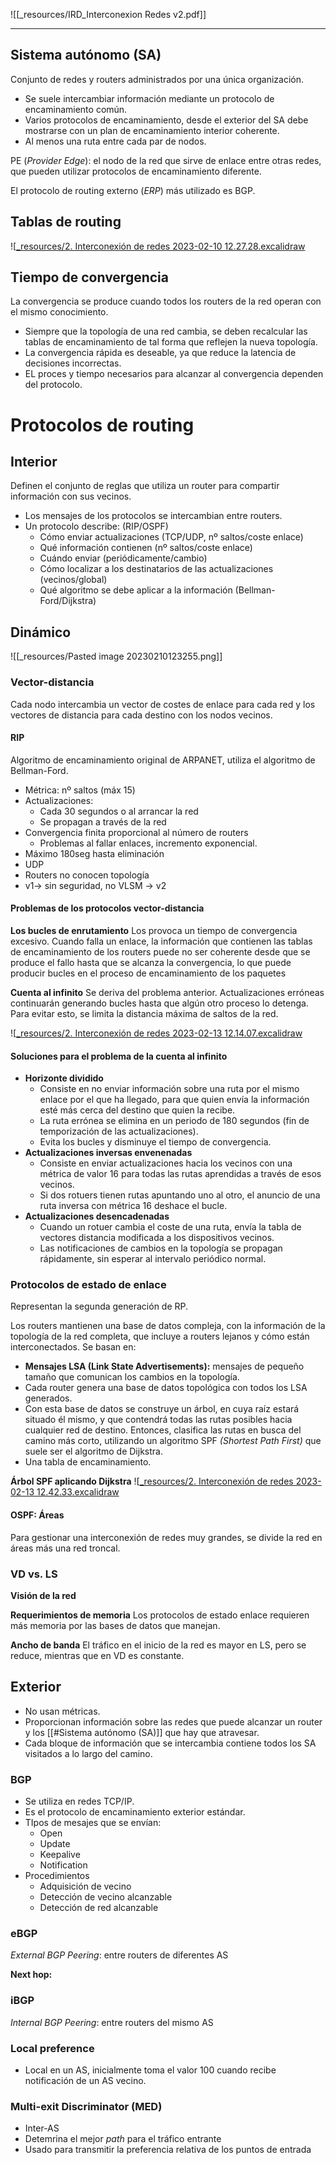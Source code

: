 ![[_resources/IRD_Interconexion Redes v2.pdf]]

---

## Sistema autónomo (SA)
Conjunto de redes y routers administrados por una única organización.

- Se suele intercambiar información mediante un protocolo de encaminamiento común.
- Varios protocolos de encaminamiento, desde el exterior del SA debe mostrarse con un plan de encaminamiento interior coherente.
- Al menos una ruta entre cada par de nodos.

PE (*Provider Edge*): el nodo de la red que sirve de enlace entre otras redes, que pueden utilizar protocolos de encaminamiento diferente.

El protocolo de routing externo (*ERP*) más utilizado es BGP.

## Tablas de routing
![[_resources/2. Interconexión de redes 2023-02-10 12.27.28.excalidraw](_resources/2.%20Interconexi%C3%B3n%20de%20redes%202023-02-10%2012.27.28.excalidraw.md)

## Tiempo de convergencia
La convergencia se produce cuando todos los routers de la red operan con el mismo conocimiento.

- Siempre que la topología de una red cambia, se deben recalcular las tablas de encaminamiento de tal forma que reflejen la nueva topología.
- La convergencia rápida es deseable, ya que reduce la latencia de decisiones incorrectas.
- EL proces y tiempo necesarios para alcanzar al convergencia dependen del protocolo.

# Protocolos de routing
## Interior
Definen el conjunto de reglas que utiliza un router para compartir información con sus vecinos.

- Los mensajes de los protocolos se intercambian entre routers.
- Un protocolo describe: (RIP/OSPF)
	- Cómo enviar actualizaciones (TCP/UDP, nº saltos/coste enlace)
	- Qué información contienen (nº saltos/coste enlace)
	- Cuándo enviar (periódicamente/cambio)
	- Cómo localizar a los destinatarios de las actualizaciones (vecinos/global)
	- Qué algoritmo se debe aplicar a la información (Bellman-Ford/Dijkstra)

## Dinámico
![[_resources/Pasted image 20230210123255.png]]

### Vector-distancia
Cada nodo intercambia un vector de costes de enlace para cada red y los vectores de distancia para cada destino con los nodos vecinos.

#### RIP 
Algoritmo de encaminamiento original de ARPANET, utiliza el algoritmo de Bellman-Ford.

- Métrica: nº saltos (máx 15)
- Actualizaciones:
	- Cada 30 segundos o al arrancar la red
	- Se propagan a través de la red
- Convergencia finita proporcional al número de routers
	- Problemas al fallar enlaces, incremento exponencial.
- Máximo 180seg hasta eliminación
- UDP
- Routers no conocen topología
- v1→ sin seguridad, no VLSM → v2

#### Problemas de los protocolos vector-distancia
**Los bucles de enrutamiento**
Los provoca un tiempo de convergencia excesivo. Cuando falla un enlace, la información que contienen las tablas de encaminamiento de los routers puede no ser coherente desde que se produce el fallo hasta que se alcanza la convergencia, lo que puede producir bucles en el proceso de encaminamiento de los paquetes

**Cuenta al infinito**
Se deriva del problema anterior. Actualizaciones erróneas continuarán generando bucles hasta que algún otro proceso lo detenga.
Para evitar esto, se limita la distancia máxima de saltos de la red.

![[_resources/2. Interconexión de redes 2023-02-13 12.14.07.excalidraw](_resources/2.%20Interconexi%C3%B3n%20de%20redes%202023-02-13%2012.14.07.excalidraw.md)

#### Soluciones para el problema de la cuenta al infinito
- **Horizonte dividido**
	- Consiste en no enviar información sobre una ruta por el mismo enlace por el que ha llegado, para que quien envía la información esté más cerca del destino que quien la recibe.
	- La ruta errónea se elimina en un periodo de 180 segundos (fin de temporización de las actualizaciones).
	- Evita los bucles y disminuye el tiempo de convergencia.
- **Actualizaciones inversas envenenadas**
	- Consiste en enviar actualizaciones hacia los vecinos con una métrica de valor 16 para todas las rutas aprendidas a través de esos vecinos.
	- Si dos rotuers tienen rutas apuntando uno al otro, el anuncio de una ruta inversa con métrica 16 deshace el bucle.
- **Actualizaciones desencadenadas**
	- Cuando un rotuer cambia el coste de una ruta, envía la tabla de vectores distancia modificada a los dispositivos vecinos.
	- Las notificaciones de cambios en la topología se propagan rápidamente, sin esperar al intervalo periódico normal.


### Protocolos de estado de enlace
Representan la segunda generación de RP.

Los routers mantienen una base de datos compleja, con la información de la topología de la red completa, que incluye a routers lejanos y cómo están interconectados.
Se basan en:
- **Mensajes LSA (Link State Advertisements):** mensajes de pequeño tamaño que comunican los cambios en la topología.
- Cada router genera una base de datos topológica con todos los LSA generados.
- Con esta base de datos se construye un árbol, en cuya raíz estará situado él mismo, y que contendrá todas las rutas posibles hacia cualquier red de destino. Entonces, clasifica las rutas en busca del camino más corto, utilizando un algoritmo SPF *(Shortest Path First)* que suele ser el algoritmo de Dijkstra.
- Una tabla de encaminamiento.

**Árbol SPF aplicando Dijkstra**
![[_resources/2. Interconexión de redes 2023-02-13 12.42.33.excalidraw](_resources/2.%20Interconexi%C3%B3n%20de%20redes%202023-02-13%2012.42.33.excalidraw.md)

#### OSPF: Áreas
Para gestionar una interconexión de redes muy grandes, se divide la red en áreas más una red troncal.


### VD vs. LS
**Visión de la red**


**Requerimientos de memoria**
Los protocolos de estado enlace requieren más memoria por las bases de datos que manejan.

**Ancho de banda**
El tráfico en el inicio de la red es mayor en LS, pero se reduce, mientras que en VD es constante.

## Exterior
- No usan métricas.
- Proporcionan información sobre las redes que puede alcanzar un router y los [[#Sistema autónomo (SA)]] que hay que atravesar.
- Cada bloque de información que se intercambia contiene todos los SA visitados a lo largo del camino.

### BGP
- Se utiliza en redes TCP/IP.
- Es el protocolo de encaminamiento exterior estándar.
- TIpos de mesajes que se envían:
	- Open
	- Update
	- Keepalive
	- Notification
- Procedimientos
	- Adquisición de vecino
	- Detección de vecino alcanzable
	- Detección de red alcanzable

### eBGP
*External BGP Peering*: entre routers de diferentes AS

**Next hop:** 

### iBGP
*Internal BGP Peering*: entre routers del mismo AS

### Local preference
- Local en un AS, inicialmente toma el valor 100 cuando recibe notificación de un AS vecino.

### Multi-exit Discriminator (MED)
- Inter-AS
- Detemrina el mejor *path* para el tráfico entrante
- Usado para transmitir la preferencia relativa de los puntos de entrada